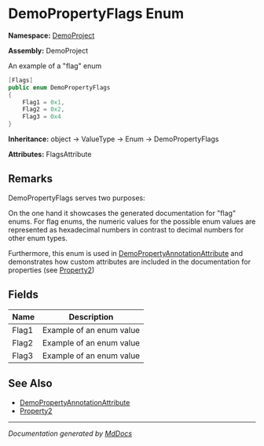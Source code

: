 ﻿<!--  
 =================================================================   
   Auto-Generated:   
   The contents of this file were generated by a tool.  
   Changes to this file may be list if the file is regenerated  
 =================================================================   
-->

# DemoPropertyFlags Enum

**Namespace:** [DemoProject](../index.md)

**Assembly:** DemoProject

An example of a "flag" enum

```csharp
[Flags]
public enum DemoPropertyFlags
{
    Flag1 = 0x1,
    Flag2 = 0x2,
    Flag3 = 0x4
}
```

**Inheritance:** object → ValueType → Enum → DemoPropertyFlags

**Attributes:** FlagsAttribute

## Remarks

DemoPropertyFlags serves two purposes:

On the one hand it showcases the generated documentation for "flag" enums. For flag enums, the numeric values for the possible enum values are represented as hexadecimal numbers in contrast to decimal numbers for other enum types.

Furthermore, this enum is used in [DemoPropertyAnnotationAttribute](../DemoPropertyAnnotationAttribute/index.md) and demonstrates how custom attributes are included in the documentation for properties (see [Property2](../DemoClass/properties/Property2.md))

## Fields

| Name  | Description              |
| ----- | ------------------------ |
| Flag1 | Example of an enum value |
| Flag2 | Example of an enum value |
| Flag3 | Example of an enum value |

## See Also

- [DemoPropertyAnnotationAttribute](../DemoPropertyAnnotationAttribute/index.md)
- [Property2](../DemoClass/properties/Property2.md)

___

*Documentation generated by [MdDocs](https://github.com/ap0llo/mddocs)*
